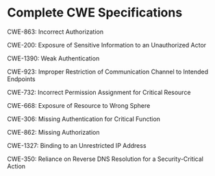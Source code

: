 

# Complete CWE Specifications

CWE-863: Incorrect Authorization

CWE-200: Exposure of Sensitive Information to an Unauthorized Actor

CWE-1390: Weak Authentication

CWE-923: Improper Restriction of Communication Channel to Intended Endpoints

CWE-732: Incorrect Permission Assignment for Critical Resource

CWE-668: Exposure of Resource to Wrong Sphere

CWE-306: Missing Authentication for Critical Function

CWE-862: Missing Authorization

CWE-1327: Binding to an Unrestricted IP Address

CWE-350: Reliance on Reverse DNS Resolution for a Security-Critical Action